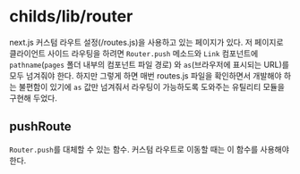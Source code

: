 # childs/lib/router

next.js 커스텀 라우트 설정(/routes.js)을 사용하고 있는 페이지가 있다. 저 페이지로 클라이언트 사이드 라우팅을 하려면 `Router.push` 메소드와 `Link` 컴포넌트에 `pathname`(`pages` 폴더 내부의 컴포넌트 파일 경로) 와 `as`(브라우저에 표시되는 URL)를 모두 넘겨줘야 한다. 하지만 그렇게 하면 매번 routes.js 파일을 확인하면서 개발해야 하는 불편함이 있기에 `as` 값만 넘겨줘서 라우팅이 가능하도록 도와주는 유틸리티 모듈을 구현해 두었다.

## pushRoute

`Router.push`를 대체할 수 있는 함수. 커스텀 라우트로 이동할 때는 이 함수를 사용해야 한다.



